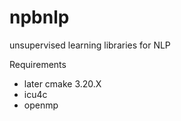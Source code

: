 # npbnlp
unsupervised learning libraries for NLP

Requirements
- later cmake 3.20.X
- icu4c
- openmp
